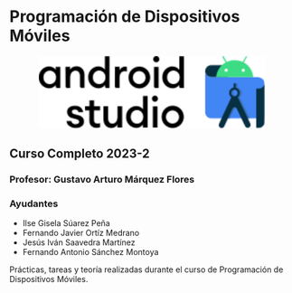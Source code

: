 Programación de Dispositivos Móviles 
=========================================

<p align="center"><img width="400" src="./Logo-Android.svg" alt="Logo de Android Studio"></p>

Curso Completo 2023-2
-------------------------------------------

### Profesor: Gustavo Arturo Márquez Flores

### Ayudantes

* Ilse Gisela Súarez Peña
* Fernando Javier Ortíz Medrano
* Jesús Iván Saavedra Martínez
* Fernando Antonio Sánchez Montoya

Prácticas, tareas y teoría realizadas durante el curso de Programación de Dispositivos Móviles.
